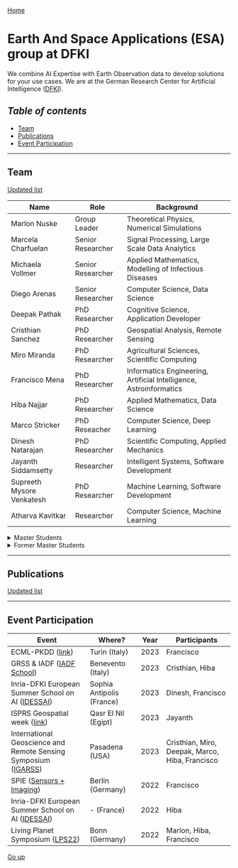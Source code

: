 [Home](/)

# Earth And Space Applications (ESA) group at DFKI

We combine AI Expertise with Earth Observation data to develop solutions for your use cases. We are at the German Research Center for Artificial Intelligence ([DFKI](https://www.dfki.de/en/web)).

*Table of contents*  
---
* [Team](#team)
* [Publications](#publications)
* [Event Participation](#event-participation)

---

## Team
[Updated list](https://www.ai4eo-factory.de/en-team.html)

|Name| Role| Background | 
|----|-----|------------|
| Marlon Nuske | Group Leader | Theoretical Physics, Numerical Simulations |
| Marcela Charfuelan | Senior Researcher | Signal Processing, Large Scale Data Analytics​|
|Michaela Vollmer | Senior Researcher | Applied Mathematics, Modelling of Infectious Diseases​| 
| Diego Arenas| Senior Researcher | Computer Science, Data Science​ |
| Deepak Pathak | PhD Researcher | Cognitive Science, Application Developer​​|
| Cristhian Sanchez | PhD Researcher | Geospatial Analysis, Remote Sensing​​ |
| Miro Miranda| PhD Researcher | Agricultural Sciences, Scientific Computing​|
| Francisco Mena| PhD Researcher | Informatics Engineering, Artificial Intelligence, Astroinformatics​|
| Hiba Najjar| PhD Researcher |  Applied Mathematics, Data Science​|
| Marco Stricker | PhD Reseacher | Computer Science, Deep Learning​​|
| Dinesh Natarajan| PhD Researcher | Scientific Computing, Applied Mechanics​ |
| Jayanth Siddamsetty​ | Researcher | Intelligent Systems, Software Development​|
| Supreeth Mysore Venkatesh​ | PhD Researcher | Machine Learning, Software Development​|
| Atharva Kavitkar | Researcher | Computer Science, Machine Learning​ |

<details>
  <summary>Master Students</summary>

|Student | Topic | Supervisor |
|----|-----|------------|
| Shreyas Bilagi | Self-Supervised for LULC segmentation | Jayanth |
| Jean-François Nies | - | Diego|
|Agnivesh Arya | Remote Sensing Fusion for LULC segmentation | Francisco |  

</details>

<details>
  <summary>Former Master Students </summary>

|Name| Topic | Supervisor |
|----|-----|------------|
| Jayanth Siddamsetty​ | Transfer Learning in Remote Sensing | Marco |

</details>

---

## Publications
[Updated list](https://www.ai4eo-factory.de/en-publications.html)

---

## Event Participation

|Event | Where? | Year | Participants|
|------|--------|------|------------|
| ECML-PKDD ([link](https://2023.ecmlpkdd.org/)) | Turin (Italy) | 2023 | Francisco |
| GRSS & IADF ([IADF School](https://iadf-school.org/)) | Benevento (Italy) | 2023 | Cristhian, Hiba |
| Inria-DFKI European Summer School on AI ([IDESSAI](https://idessai.eu/)) | Sophia Antipolis (France) | 2023 | Dinesh, Francisco |
| ISPRS Geospatial week ([link](https://www.space4water.org/events/isprs-geospatial-week-2023)) | Qasr El Nil (Egipt) | 2023 | Jayanth |
| International Geoscience and Remote Sensing Symposium ([IGARSS](https://2023.ieeeigarss.org/)) | Pasadena (USA) | 2023 | Cristhian, Miro, Deepak, Marco, Hiba, Francisco |
| SPIE ([Sensors + Imaging](https://spie.org/conferences-and-exhibitions/sensors-and-imaging/)) | Berlin (Germany) | 2022 | Francisco |
| Inria-DFKI European Summer School on AI ([IDESSAI](https://idessai.eu/)) | - (France) | 2022 | Hiba |
| Living Planet Symposium ([LPS22](https://lps22.eu/)) | Bonn (Germany) | 2022 | Marlon, Hiba, Francisco|



[Go up](#earth-and-space-applications-esa-group-at-dfki)